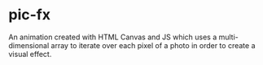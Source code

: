 # pic-fx

An animation created with HTML Canvas and JS which uses a multi-dimensional array to iterate over each pixel of a photo in order to create a visual effect.
